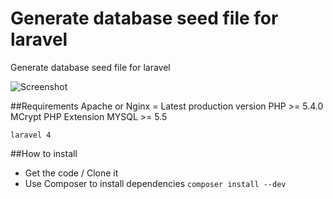 Generate database seed file for laravel 
==============

Generate database seed file for laravel

![Screenshot](http://i.imgur.com/XYw65oq.png)

##Requirements
	Apache or Nginx = Latest production version
	PHP >= 5.4.0
	MCrypt PHP Extension
	MYSQL >= 5.5
	
	laravel 4

##How to install
  - Get the code / Clone it
  - Use Composer to install dependencies ```composer install --dev```
